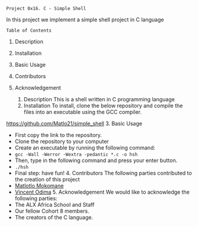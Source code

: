 	Project 0x16. C - Simple Shell

In this project we implement a simple shell project in C language

	Table of Contents
1. Description
2. Installation
3. Basic Usage
4. Contributors
5. Acknowledgement

	1. Description
This is a shell written in C programming language
	2. Installation
To install, clone the below repository and compile the files into an executable using the GCC compiler.

https://github.com/Matlo21/simple_shell
	3. Basic Usage
- First copy the link to the repository.
- Clone the repository to your computer
- Create an executable by running the following command:
- `gcc -Wall -Werror -Wextra -pedantic *.c -o hsh`
- Then, type in the following command and press your enter button.
- `./hsh`
- Final step: have fun!
	4. Contributors
The following parties contributed to the creation of this project
- [Matlotlo Mokomane](https://github.com/Matlo21)
- [Vincent Odima](https://github.com/Odima-dev)
	5. Acknowledgement
We would like to acknowledge the following parties:
- The ALX Africa School and Staff
- Our fellow Cohort 8 members.
- The creators of the C language.
